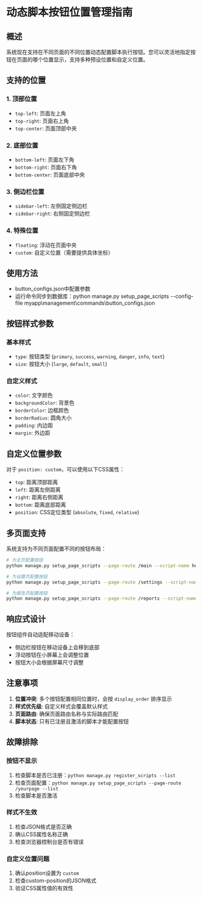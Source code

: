 # 动态脚本按钮位置管理指南

## 概述

系统现在支持在不同页面的不同位置动态配置脚本执行按钮。您可以灵活地指定按钮在页面的哪个位置显示，支持多种预设位置和自定义位置。

## 支持的位置

### 1. 顶部位置
- `top-left`: 页面左上角
- `top-right`: 页面右上角  
- `top-center`: 页面顶部中央

### 2. 底部位置
- `bottom-left`: 页面左下角
- `bottom-right`: 页面右下角
- `bottom-center`: 页面底部中央

### 3. 侧边栏位置
- `sidebar-left`: 左侧固定侧边栏
- `sidebar-right`: 右侧固定侧边栏

### 4. 特殊位置
- `floating`: 浮动在页面中央
- `custom`: 自定义位置（需要提供具体坐标）

## 使用方法
- button_configs.json中配置参数
- 运行命令同步到数据库：python manage.py setup_page_scripts --config-file myapp\management\commands\button_configs.json

## 按钮样式参数

### 基本样式
- `type`: 按钮类型 (`primary`, `success`, `warning`, `danger`, `info`, `text`)
- `size`: 按钮大小 (`large`, `default`, `small`)

### 自定义样式
- `color`: 文字颜色
- `backgroundColor`: 背景色
- `borderColor`: 边框颜色
- `borderRadius`: 圆角大小
- `padding`: 内边距
- `margin`: 外边距

## 自定义位置参数

对于 `position: custom`，可以使用以下CSS属性：
- `top`: 距离顶部距离
- `left`: 距离左侧距离
- `right`: 距离右侧距离
- `bottom`: 距离底部距离
- `position`: CSS定位类型 (`absolute`, `fixed`, `relative`)

## 多页面支持

系统支持为不同页面配置不同的按钮布局：

```bash
# 为主页配置按钮
python manage.py setup_page_scripts --page-route /main --script-name hellowrld --position top-right

# 为设置页配置按钮
python manage.py setup_page_scripts --page-route /settings --script-name check_file --position sidebar-left

# 为报告页配置按钮
python manage.py setup_page_scripts --page-route /reports --script-name data_analysis --position floating
```

## 响应式设计

按钮组件自动适配移动设备：
- 侧边栏按钮在移动设备上会移到底部
- 浮动按钮在小屏幕上会调整位置
- 按钮大小会根据屏幕尺寸调整

## 注意事项

1. **位置冲突**: 多个按钮配置相同位置时，会按 `display_order` 排序显示
2. **样式优先级**: 自定义样式会覆盖默认样式
3. **页面路由**: 确保页面路由名称与实际路由匹配
4. **脚本状态**: 只有已注册且激活的脚本才能配置按钮

## 故障排除

### 按钮不显示
1. 检查脚本是否已注册：`python manage.py register_scripts --list`
2. 检查页面配置：`python manage.py setup_page_scripts --page-route /yourpage --list`
3. 检查脚本是否激活

### 样式不生效
1. 检查JSON格式是否正确
2. 确认CSS属性名称正确
3. 检查浏览器控制台是否有错误

### 自定义位置问题
1. 确认position设置为 `custom`
2. 检查custom-position的JSON格式
3. 验证CSS属性值的有效性
